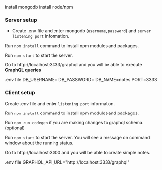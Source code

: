 install mongodb
install node/npm

### Server setup

- Create .env file and enter mongodb (`username`, `password`) and `server listening port` information.

Run `npm install` command to install npm modules and packages.

Run `npm start` to start the server.

Go to http://localhost:3333/graphql and you will be able to execute **GraphQL queries**

.env file
    DB_USERNAME=<dbUserName>
    DB_PASSWORD=<Password> 
    DB_NAME=notes 
    PORT=3333
    

### Client setup

Create .env file and enter `listening port` information.

Run `npm install` command to install npm modules and packages.

Run `npm run codegen` if you are making changes to graphql schema. (optional)

Run `npm start` to start the server. You will see a message on command window about the running status.

Go to http://localhost:3000 and you will be able to create simple notes.

.env file
  GRAPHQL_API_URL="http://localhost:3333/graphql"
